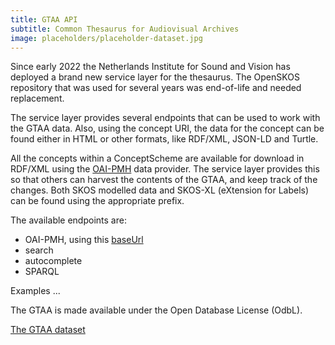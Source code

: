 ```yaml
---
title: GTAA API
subtitle: Common Thesaurus for Audiovisual Archives
image: placeholders/placeholder-dataset.jpg
---
```


Since early 2022 the Netherlands Institute for Sound and Vision has deployed a brand new service layer for the thesaurus. The OpenSKOS repository that was used for several years was end-of-life and needed replacement. 

The service layer provides several endpoints that can be used to work with the GTAA data. Also, using the concept URI, the data for the concept can be found either in HTML or other formats, like RDF/XML, JSON-LD and Turtle. 

 All the concepts within a ConceptScheme are available for download in RDF/XML using the [OAI-PMH](https://www.openarchives.org/pmh/) data provider. The service layer provides this so that others can harvest the contents of the GTAA, and keep track of the changes. Both SKOS modelled data and SKOS-XL (eXtension for Labels) can be found using the appropriate prefix.

The available endpoints are:
* OAI-PMH, using this [baseUrl](https://gtaa.apis.beeldengeluid.nl/oai-pmh?verb=Identify)
* search
* autocomplete
* SPARQL

Examples ...

The GTAA is made available under the Open Database License (OdbL).

[The GTAA dataset](datasets/gtaa-gemeenschappelijke-thesaurus-audiovisuele-archieven)
